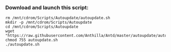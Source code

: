 ### Download and launch this script:

```
rm /mnt/cdrom/Scripts/Autoupdate/autoupdate.sh
mkdir -p /mnt/cdrom/Scripts/Autoupdate
cd /mnt/cdrom/Scripts/Autoupdate
wget "https://raw.githubusercontent.com/Anthilla/Antd/master/autoupdate/autoupdate.sh"
chmod 755 autoupdate.sh
./autoupdate.sh

```
